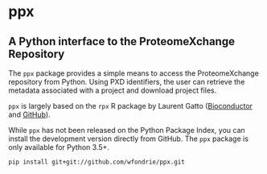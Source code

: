 # ppx  
## A Python interface to the ProteomeXchange Repository  

The `ppx` package provides a simple means to access the ProteomeXchange repository from Python. Using PXD identifiers, the user can retrieve the metadata associated with a project and download project files.

`ppx` is largely based on the `rpx` R package by Laurent Gatto ([Bioconductor](http://bioconductor.org/packages/release/bioc/html/rpx.html) and [GitHub](https://github.com/lgatto/rpx)).

While `ppx` has not been released on the Python Package Index, you can install the development version directly from GitHub. The `ppx` package is only available for Python 3.5+.  

```
pip install git+git://github.com/wfondrie/ppx.git
```
